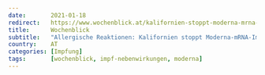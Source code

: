 ```yaml
---
date:       2021-01-18
redirect:   https://www.wochenblick.at/kalifornien-stoppt-moderna-mrna-impfungen-zu-viele-allergische-reaktionen/
title:      Wochenblick
subtitle:   "Allergische Reaktionen: Kalifornien stoppt Moderna-mRNA-Impfung"
country:    AT
categories: [Impfung]
tags:       [wochenblick, impf-nebenwirkungen, moderna]
---
```


